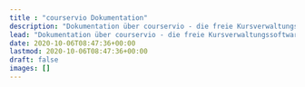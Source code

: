 ```yaml
---
title : "courservio Dokumentation"
description: "Dokumentation über courservio - die freie Kursverwaltungssoftware"
lead: "Dokumentation über courservio - die freie Kursverwaltungssoftware"
date: 2020-10-06T08:47:36+00:00
lastmod: 2020-10-06T08:47:36+00:00
draft: false
images: []
---
```

